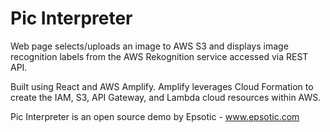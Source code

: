 # Pic Interpreter

Web page selects/uploads an image to AWS S3 and displays image recognition labels from the AWS Rekognition service accessed via REST API.

Built using React and AWS Amplify. Amplify leverages Cloud Formation to create the IAM, S3, API Gateway, and Lambda cloud resources within AWS.

Pic Interpreter is an open source demo by Epsotic - www.epsotic.com
